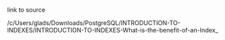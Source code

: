 link to source

/c/Users/glads/Downloads/PostgreSQL/INTRODUCTION-TO-INDEXES/INTRODUCTION-TO-INDEXES-What-is-the-benefit-of-an-Index_
